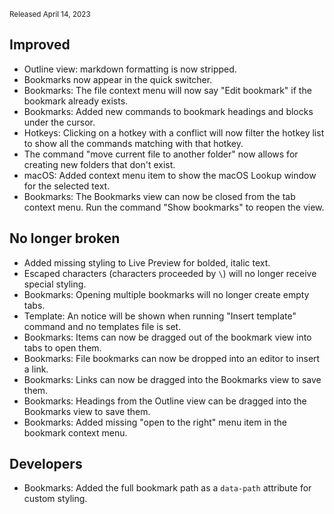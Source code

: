 <small>Released April 14, 2023</small>

## Improved

- Outline view: markdown formatting is now stripped.
- Bookmarks now appear in the quick switcher.
- Bookmarks: The file context menu will now say "Edit bookmark" if the bookmark already exists.
- Bookmarks: Added new commands to bookmark headings and blocks under the cursor.
- Hotkeys: Clicking on a hotkey with a conflict will now filter the hotkey list to show all the commands matching with that hotkey.
- The command "move current file to another folder" now allows for creating new folders that don't exist.
- macOS: Added context menu item to show the macOS Lookup window for the selected text.
- Bookmarks: The Bookmarks view can now be closed from the tab context menu. Run the command "Show bookmarks" to reopen the view.

## No longer broken

- Added missing styling to Live Preview for bolded, italic text.
- Escaped characters (characters proceeded by `\`) will no longer receive special styling.
- Bookmarks: Opening multiple bookmarks will no longer create empty tabs.
- Template: An notice will be shown when running "Insert template" command and no templates file is set.
- Bookmarks: Items can now be dragged out of the bookmark view into tabs to open them.
- Bookmarks: File bookmarks can now be dropped into an editor to insert a link.
- Bookmarks: Links can now be dragged into the Bookmarks view to save them.
- Bookmarks: Headings from the Outline view can be dragged into the Bookmarks view to save them.
- Bookmarks: Added missing "open to the right" menu item in the bookmark context menu.

## Developers
- Bookmarks: Added the full bookmark path as a `data-path` attribute for custom styling.
